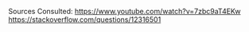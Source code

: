 Sources Consulted:
https://www.youtube.com/watch?v=7zbc9aT4EKw
https://stackoverflow.com/questions/12316501